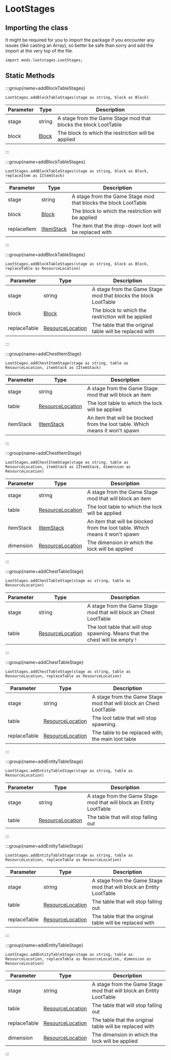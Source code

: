 # LootStages

## Importing the class

It might be required for you to import the package if you encounter any issues (like casting an Array), so better be safe than sorry and add the import at the very top of the file.
```zenscript
import mods.lootstages.LootStages;
```


## Static Methods

:::group{name=addBlockTableStages}



```zenscript
LootStages.addBlockTableStages(stage as string, block as Block)
```

| Parameter |               Type                |                           Description                           |
|-----------|-----------------------------------|-----------------------------------------------------------------|
| stage     | string                            | A stage from the Game Stage mod that blocks the block LootTable |
| block     | [Block](/vanilla/api/block/Block) | The block to which the restriction will be applied              |


:::

:::group{name=addBlockTableStages}



```zenscript
LootStages.addBlockTableStages(stage as string, block as Block, replaceItem as IItemStack)
```

|  Parameter  |                    Type                    |                           Description                           |
|-------------|--------------------------------------------|-----------------------------------------------------------------|
| stage       | string                                     | A stage from the Game Stage mod that blocks the block LootTable |
| block       | [Block](/vanilla/api/block/Block)          | The block to which the restriction will be applied              |
| replaceItem | [IItemStack](/vanilla/api/item/IItemStack) | The item that the drop-down loot will be replaced with          |


:::

:::group{name=addBlockTableStages}



```zenscript
LootStages.addBlockTableStages(stage as string, block as Block, replaceTable as ResourceLocation)
```

|  Parameter   |                            Type                            |                           Description                           |
|--------------|------------------------------------------------------------|-----------------------------------------------------------------|
| stage        | string                                                     | A stage from the Game Stage mod that blocks the block LootTable |
| block        | [Block](/vanilla/api/block/Block)                          | The block to which the restriction will be applied              |
| replaceTable | [ResourceLocation](/vanilla/api/resource/ResourceLocation) | The table that the original table will be replaced with         |


:::

:::group{name=addChestItemStage}



```zenscript
LootStages.addChestItemStage(stage as string, table as ResourceLocation, itemStack as IItemStack)
```

| Parameter |                            Type                            |                                 Description                                  |
|-----------|------------------------------------------------------------|------------------------------------------------------------------------------|
| stage     | string                                                     | A stage from the Game Stage mod that will block an item                      |
| table     | [ResourceLocation](/vanilla/api/resource/ResourceLocation) | The loot table to which the lock will be applied                             |
| itemStack | [IItemStack](/vanilla/api/item/IItemStack)                 | An item that will be blocked from the loot table. Which means it won't spawn |


:::

:::group{name=addChestItemStage}



```zenscript
LootStages.addChestItemStage(stage as string, table as ResourceLocation, itemStack as IItemStack, dimension as ResourceLocation)
```

| Parameter |                            Type                            |                                 Description                                  |
|-----------|------------------------------------------------------------|------------------------------------------------------------------------------|
| stage     | string                                                     | A stage from the Game Stage mod that will block an item                      |
| table     | [ResourceLocation](/vanilla/api/resource/ResourceLocation) | The loot table to which the lock will be applied                             |
| itemStack | [IItemStack](/vanilla/api/item/IItemStack)                 | An item that will be blocked from the loot table. Which means it won't spawn |
| dimension | [ResourceLocation](/vanilla/api/resource/ResourceLocation) | The dimension in which the lock will be applied                              |


:::

:::group{name=addChestTableStage}



```zenscript
LootStages.addChestTableStage(stage as string, table as ResourceLocation)
```

| Parameter |                            Type                            |                                 Description                                  |
|-----------|------------------------------------------------------------|------------------------------------------------------------------------------|
| stage     | string                                                     | A stage from the Game Stage mod that will block an Chest LootTable           |
| table     | [ResourceLocation](/vanilla/api/resource/ResourceLocation) | The loot table that will stop spawning. Means that the chest will be empty ! |


:::

:::group{name=addChestTableStage}



```zenscript
LootStages.addChestTableStage(stage as string, table as ResourceLocation, replaceTable as ResourceLocation)
```

|  Parameter   |                            Type                            |                            Description                             |
|--------------|------------------------------------------------------------|--------------------------------------------------------------------|
| stage        | string                                                     | A stage from the Game Stage mod that will block an Chest LootTable |
| table        | [ResourceLocation](/vanilla/api/resource/ResourceLocation) | The loot table that will stop spawning.                            |
| replaceTable | [ResourceLocation](/vanilla/api/resource/ResourceLocation) | The table to be replaced with, the main loot table                 |


:::

:::group{name=addEntityTableStage}



```zenscript
LootStages.addEntityTableStage(stage as string, table as ResourceLocation)
```

| Parameter |                            Type                            |                             Description                             |
|-----------|------------------------------------------------------------|---------------------------------------------------------------------|
| stage     | string                                                     | A stage from the Game Stage mod that will block an Entity LootTable |
| table     | [ResourceLocation](/vanilla/api/resource/ResourceLocation) | The table that will stop falling out                                |


:::

:::group{name=addEntityTableStage}



```zenscript
LootStages.addEntityTableStage(stage as string, table as ResourceLocation, replaceTable as ResourceLocation)
```

|  Parameter   |                            Type                            |                             Description                             |
|--------------|------------------------------------------------------------|---------------------------------------------------------------------|
| stage        | string                                                     | A stage from the Game Stage mod that will block an Entity LootTable |
| table        | [ResourceLocation](/vanilla/api/resource/ResourceLocation) | The table that will stop falling out                                |
| replaceTable | [ResourceLocation](/vanilla/api/resource/ResourceLocation) | The table that the original table will be replaced with             |


:::

:::group{name=addEntityTableStage}



```zenscript
LootStages.addEntityTableStage(stage as string, table as ResourceLocation, replaceTable as ResourceLocation, dimension as ResourceLocation)
```

|  Parameter   |                            Type                            |                             Description                             |
|--------------|------------------------------------------------------------|---------------------------------------------------------------------|
| stage        | string                                                     | A stage from the Game Stage mod that will block an Entity LootTable |
| table        | [ResourceLocation](/vanilla/api/resource/ResourceLocation) | The table that will stop falling out                                |
| replaceTable | [ResourceLocation](/vanilla/api/resource/ResourceLocation) | The table that the original table will be replaced with             |
| dimension    | [ResourceLocation](/vanilla/api/resource/ResourceLocation) | The dimension in which the lock will be applied                     |


:::

